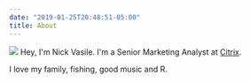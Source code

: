 ```yaml
---
date: "2019-01-25T20:48:51-05:00"
title: About
---
```

![](/tuna_cropped.jpg)
Hey, I'm Nick Vasile. I'm a Senior Marketing Analyst at [Citrix](http://www.citrix.com).

I love my family, fishing, good music and R.

